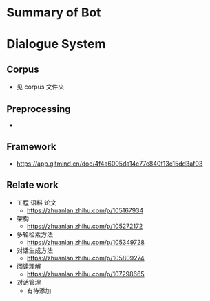 
# Summary of Bot

# Dialogue System
## Corpus
+ 见 corpus 文件夹

## Preprocessing
+ 

## Framework
+ https://app.gitmind.cn/doc/4f4a6005da14c77e840f13c15dd3af03

## Relate work
+ 工程 语料 论文
    + https://zhuanlan.zhihu.com/p/105167934
+ 架构
    + https://zhuanlan.zhihu.com/p/105272172
+ 多轮检索方法
    + https://zhuanlan.zhihu.com/p/105349728
+ 对话生成方法
    + https://zhuanlan.zhihu.com/p/105809274 
+ 阅读理解
    + https://zhuanlan.zhihu.com/p/107298665
+ 对话管理
    + 有待添加
